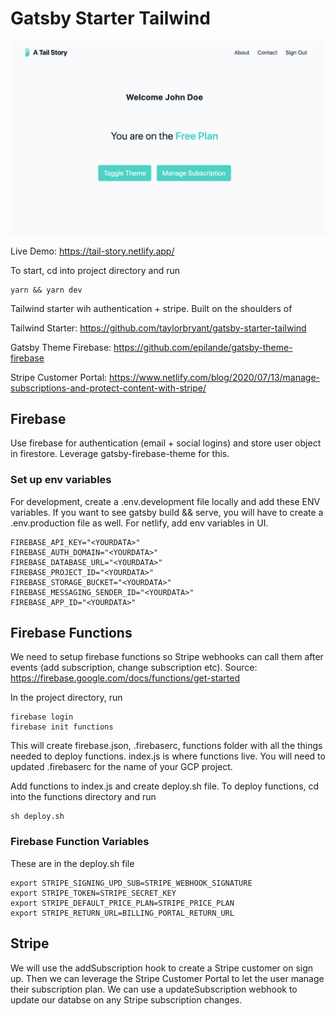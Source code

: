 # Gatsby Starter Tailwind

![preview](https://github.com/btahir/tail-story/blob/master/tail-story-preview.png)

Live Demo: https://tail-story.netlify.app/

To start, cd into project directory and run

```
yarn && yarn dev
```

Tailwind starter wih authentication + stripe. Built on the shoulders of

Tailwind Starter: https://github.com/taylorbryant/gatsby-starter-tailwind

Gatsby Theme Firebase: https://github.com/epilande/gatsby-theme-firebase

Stripe Customer Portal: https://www.netlify.com/blog/2020/07/13/manage-subscriptions-and-protect-content-with-stripe/

## Firebase

Use firebase for authentication (email + social logins) and store user object in firestore. 
Leverage gatsby-firebase-theme for this.

### Set up env variables

For development, create a .env.development file locally and add these ENV variables. If you want to see gatsby build && serve, you will have to create a .env.production file as well. For netlify, add env variables in UI.

```
FIREBASE_API_KEY="<YOURDATA>"
FIREBASE_AUTH_DOMAIN="<YOURDATA>"
FIREBASE_DATABASE_URL="<YOURDATA>"
FIREBASE_PROJECT_ID="<YOURDATA>"
FIREBASE_STORAGE_BUCKET="<YOURDATA>"
FIREBASE_MESSAGING_SENDER_ID="<YOURDATA>"
FIREBASE_APP_ID="<YOURDATA>"
```

## Firebase Functions

We need to setup firebase functions so Stripe webhooks can call them after events (add subscription, change subscription etc).
Source: https://firebase.google.com/docs/functions/get-started

In the project directory, run


```
firebase login
firebase init functions
```

This will create firebase.json, .firebaserc, functions folder with all the things needed to deploy functions. index.js is where functions live.
You will need to updated .firebaserc for the name of your GCP project.

Add functions to index.js and create deploy.sh file. To deploy functions, cd into the functions directory and run
```
sh deploy.sh
```

### Firebase Function Variables

These are in the deploy.sh file

```
export STRIPE_SIGNING_UPD_SUB=STRIPE_WEBHOOK_SIGNATURE
export STRIPE_TOKEN=STRIPE_SECRET_KEY
export STRIPE_DEFAULT_PRICE_PLAN=STRIPE_PRICE_PLAN
export STRIPE_RETURN_URL=BILLING_PORTAL_RETURN_URL
```

## Stripe

We will use the addSubscription hook to create a Stripe customer on sign up. Then we can leverage the Stripe Customer Portal 
to let the user manage their subscription plan. We can use a updateSubscription webhook to update our databse on any Stripe subscription changes.

